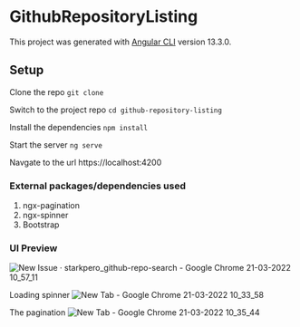 # GithubRepositoryListing

This project was generated with [Angular CLI](https://github.com/angular/angular-cli) version 13.3.0.

## Setup
Clone the repo
`git clone` 

Switch to the project repo
`cd github-repository-listing`

Install the dependencies
`npm install`

Start the server
`ng serve`

Navgate to the url https://localhost:4200 

### External packages/dependencies used
1. ngx-pagination
2. ngx-spinner
3. Bootstrap

### UI Preview
![New Issue · starkpero_github-repo-search - Google Chrome 21-03-2022 10_57_11](https://user-images.githubusercontent.com/77169816/159209376-b714dc8e-5531-4ccf-a7eb-8a39fa8b21b9.png)


Loading spinner
![New Tab - Google Chrome 21-03-2022 10_33_58](https://user-images.githubusercontent.com/77169816/159209026-6537dfff-edad-45fa-af29-3ab9abb378fc.png)

The pagination
![New Tab - Google Chrome 21-03-2022 10_35_44](https://user-images.githubusercontent.com/77169816/159209102-4b8200f9-66e7-417f-9983-1ba1b52f0513.png)



